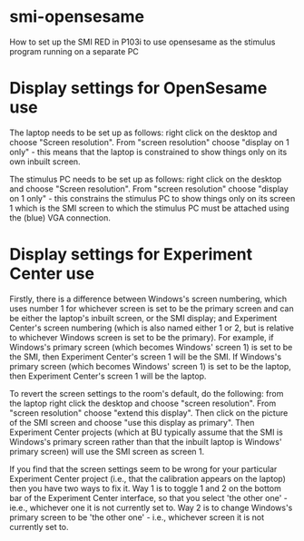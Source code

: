 # smi-opensesame
How to set up the SMI RED in P103i to use opensesame as the stimulus program running on a separate PC

# Display settings for OpenSesame use
The laptop needs to be set up as follows: right click on the desktop and choose "Screen resolution". From "screen resolution" choose "display on 1 only" - this means that the laptop is constrained to show things only on its own inbuilt screen.

The stimulus PC needs to be set up as follows: right click on the desktop and choose "Screen resolution". From "screen resolution" choose "display on 1 only" - this constrains the stimulus PC to show things only on its screen 1 which is the SMI  screen to which the stimulus PC must be attached using the (blue) VGA connection.

# Display settings for Experiment Center use
Firstly, there is a difference between Windows's screen numbering, which uses number 1 for whichever screen is set to be the primary screen and can be either the laptop's inbuilt screen, or the SMI display; and Experiment Center's screen numbering (which is also named either 1 or 2, but is relative to whichever Windows screen is set to be the primary). For example, if Windows's primary screen (which becomes Windows' screen 1) is set to be the SMI, then Experiment Center's screen 1 will be the SMI. If Windows's primary screen (which becomes Windows' screen 1) is set to be the laptop, then Experiment Center's screen 1 will be the laptop.

To revert the screen settings to the room's default, do the following: from the laptop right click the desktop and choose "screen resolution". From "screen resolution" choose "extend this display". Then click on the picture of the SMI screen and choose "use this display as primary". Then Experiment Center projects (which at BU typically assume that the SMI is Windows's primary screen rather than that the inbuilt laptop is Windows' primary screen) will use the SMI screen as screen 1.

If you find that the screen settings seem to be wrong for your particular Experiment Center project (i.e., that the calibration appears on the laptop) then you have two ways to fix it. Way 1 is to toggle 1 and 2 on the bottom bar of the Experiment Center interface, so that you select 'the other one' - ie.e., whichever one it is not currently set to. Way 2 is to change Windows's primary screen to be 'the other one' - i.e., whichever screen it is not currently set to.
